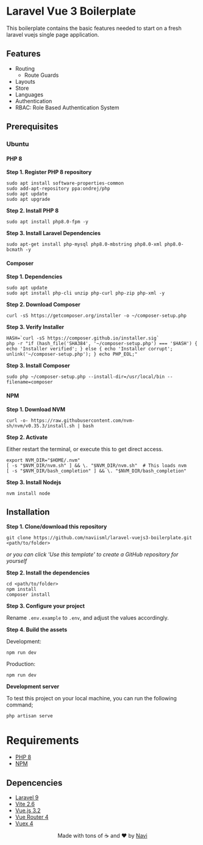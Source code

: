 # Laravel Vue 3 Boilerplate

This boilerplate contains the basic features needed to start on a fresh laravel vuejs single page application.

## Features

- Routing
	- Route Guards
- Layouts
- Store
- Languages
- Authentication
- RBAC: Role Based Authentication System

## Prerequisites

### Ubuntu

#### PHP 8

**Step 1. Register PHP 8 repository**

```
sudo apt install software-properties-common
sudo add-apt-repository ppa:ondrej/php
sudo apt update
sudo apt upgrade
```

**Step 2. Install PHP 8**

```
sudo apt install php8.0-fpm -y
```

**Step 3. Install Laravel Dependencies**

```
sudo apt-get install php-mysql php8.0-mbstring php8.0-xml php8.0-bcmath -y
```


#### Composer

**Step 1. Dependencies**

```
sudo apt update
sudo apt install php-cli unzip php-curl php-zip php-xml -y
```

**Step 2. Download Composer**

```
curl -sS https://getcomposer.org/installer -o ~/composer-setup.php  
```

**Step 3. Verify Installer**

```
HASH=`curl -sS https://composer.github.io/installer.sig`
php -r "if (hash_file('SHA384', '~/composer-setup.php') === '$HASH') { echo 'Installer verified'; } else { echo 'Installer corrupt'; unlink('~/composer-setup.php'); } echo PHP_EOL;"
```

**Step 3. Install Composer**

```
sudo php ~/composer-setup.php --install-dir=/usr/local/bin --filename=composer  
```

#### NPM

**Step 1. Download NVM**

```
curl -o- https://raw.githubusercontent.com/nvm-sh/nvm/v0.35.3/install.sh | bash
```

**Step 2. Activate**

Either restart the terminal, or execute this to get direct access.
```
export NVM_DIR="$HOME/.nvm"
[ -s "$NVM_DIR/nvm.sh" ] && \. "$NVM_DIR/nvm.sh"  # This loads nvm
[ -s "$NVM_DIR/bash_completion" ] && \. "$NVM_DIR/bash_completion"
```

**Step 3. Install Nodejs**

```
nvm install node
```

## Installation

**Step 1. Clone/download this repository**

```
git clone https://github.com/naviisml/laravel-vuejs3-boilerplate.git <path/to/folder>
```
*or you can click 'Use this template' to create a GitHub repository for yourself*

**Step 2. Install the dependencies**

```
cd <path/to/folder>
npm install
composer install
```

**Step 3. Configure your project**

Rename `.env.example` to `.env`, and adjust the values accordingly.

**Step 4. Build the assets**

Development:
```
npm run dev
```

Production:
```
npm run dev
```

**Development server**

To test this project on your local machine, you can run the following command;
```
php artisan serve
```

# Requirements

- [PHP 8](https://www.php.net/downloads.php#v8.1.2)
- [NPM](https://www.npmjs.com/)

## Depencencies

- [Laravel 9](https://laravel.com/)
- [Vite 2.6](https://github.com/vitejs/vite)
- [Vue.js 3.2](https://vuejs.org)
- [Vue Router 4](https://router.vuejs.org)
- [Vuex 4](https://vuex.vuejs.org)

<div align=center>Made with tons of ☕ and ❤️ by <a href="https://github.com/naviisml">Navi</a></div>
